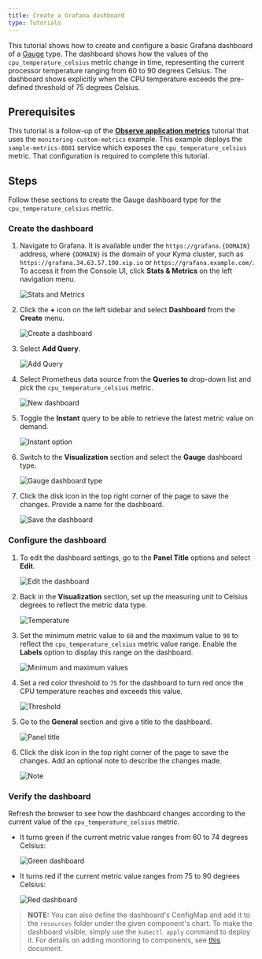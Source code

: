 ```yaml
---
title: Create a Grafana dashboard
type: Tutorials
---
```


This tutorial shows how to create and configure a basic Grafana dashboard of a [Gauge](https://grafana.com/docs/features/panels/singlestat/#gauge) type. The dashboard shows how the values of the `cpu_temperature_celsius` metric change in time, representing the current processor temperature ranging from 60 to 90 degrees Celsius. The dashboard shows explicitly when the CPU temperature exceeds the pre-defined threshold of 75 degrees Celsius.

## Prerequisites

This tutorial is a follow-up of the [**Observe application metrics**](#tutorials-observe-application-metrics) tutorial that uses the `monitoring-custom-metrics` example. This example deploys the `sample-metrics-8081` service which exposes the `cpu_temperature_celsius` metric. That configuration is required to complete this tutorial.

## Steps

Follow these sections to create the Gauge dashboard type for the `cpu_temperature_celsius` metric.

### Create the dashboard

1. Navigate to Grafana. It is available under the `https://grafana.{DOMAIN}` address, where `{DOMAIN}` is the domain of your Kyma cluster, such as `https://grafana.34.63.57.190.xip.io` or `https://grafana.example.com/`. To access it from the Console UI, click **Stats & Metrics** on the left navigation menu.

   ![Stats and Metrics](./assets/stats-and-metrics.png)

2. Click the **+** icon on the left sidebar and select **Dashboard** from the **Create** menu.

   ![Create a dashboard](./assets/create-dashboard.png)

3. Select **Add Query**.

   ![Add Query](./assets/add-query.png)

4. Select Prometheus data source from the **Queries to** drop-down list and pick the `cpu_temperature_celsius` metric.

   ![New dashboard](./assets/new-dashboard.png)

5. Toggle the **Instant** query to be able to retrieve the latest metric value on demand.

   ![Instant option](./assets/instant.png)

6. Switch to the **Visualization** section and select the **Gauge** dashboard type.

   ![Gauge dashboard type](./assets/gauge-dashboard-type.png)

7. Click the disk icon in the top right corner of the page to save the changes. Provide a name for the dashboard.

   ![Save the dashboard](./assets/save-dashboard.png)

### Configure the dashboard

1. To edit the dashboard settings, go to the **Panel Title** options and select **Edit**.

   ![Edit the dashboard](./assets/edit-dashboard.png)

2. Back in the **Visualization** section, set up the measuring unit to Celsius degrees to reflect the metric data type.

   ![Temperature](./assets/temperature-celsius.png)

3. Set the minimum metric value to `60` and the maximum value to `90` to reflect the `cpu_temperature_celsius` metric value range. Enable the **Labels** option to display this range on the dashboard.

   ![Minimum and maximum values](./assets/min-max-values.png)

4. Set a red color threshold to `75` for the dashboard to turn red once the CPU temperature reaches and exceeds this value.

   ![Threshold](./assets/threshold.png)

5. Go to the **General** section and give a title to the dashboard.

   ![Panel title](./assets/panel-title.png)

6. Click the disk icon in the top right corner of the page to save the changes. Add an optional note to describe the changes made.

   ![Note](./assets/save-note.png)

### Verify the dashboard

Refresh the browser to see how the dashboard changes according to the current value of the `cpu_temperature_celsius` metric.

- It turns green if the current metric value ranges from 60 to 74 degrees Celsius:

   ![Green dashboard](./assets/green-dashboard.png)

- It turns red if the current metric value ranges from 75 to 90 degrees Celsius:

   ![Red dashboard](./assets/red-dashboard.png)

>**NOTE:** You can also define the dashboard's ConfigMap and add it to the `resources` folder under the given component's chart. To make the dashboard visible, simply use the `kubectl apply` command to deploy it. For details on adding monitoring to components, see [this](../../resources/README.md) document.
